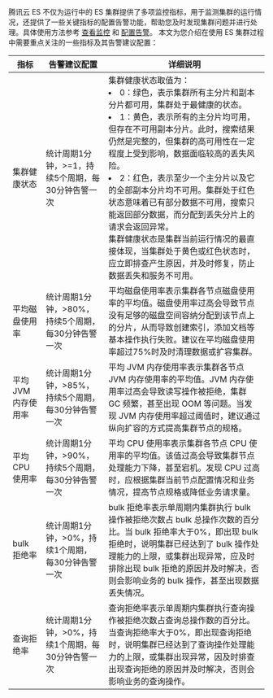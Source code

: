 腾讯云 ES 不仅为运行中的 ES 集群提供了多项监控指标，用于监测集群的运行情况，还提供了一些关键指标的配置告警功能，帮助您及时发现集群问题并进行处理。具体使用方法参考 [查看监控](https://intl.cloud.tencent.com/document/product/845/30947) 和 [配置告警](https://intl.cloud.tencent.com/document/product/845/30948)。
本文为您介绍在使用 ES 集群过程中需要重点关注的一些指标及其告警建议配置：

|	指标	|	告警建议配置	|	详细说明	|
|---------|---------|---------|
| 集群健康状态 | 统计周期1分钟，>=1，持续5个周期，每30分钟告警一次 | 集群健康状态取值为：<li>0：绿色，表示集群所有主分片和副本分片都可用，集群处于最健康的状态。</li><li>1：黄色，表示所有的主分片均可用，但存在不可用副本分片。此时，搜索结果仍然是完整的，但集群的高可用性在一定程度上受到影响，数据面临较高的丢失风险。</li><li>2：红色，表示至少一个主分片以及它的全部副本分片均不可用。集群处于红色状态意味着已有部分数据不可用，搜索只能返回部分数据，而分配到丢失分片上的请求会返回异常。</li>集群健康状态是集群当前运行情况的最直接体现，当集群处于黄色或红色状态时，应立即排查产生原因，并及时修复，防止数据丢失和服务不可用。|
| 平均磁盘使用率 | 统计周期1分钟，>80%，持续5个周期，每30分钟告警一次 | 平均磁盘使用率表示集群各节点磁盘使用率的平均值。磁盘使用率过高会导致节点没有足够的磁盘空间容纳分配到该节点上的分片，从而导致创建索引，添加文档等基本操作执行失败。建议在平均磁盘使用率超过75%时及时清理数据或扩容集群。|
| 平均 JVM 内存使用率 | 统计周期1分钟，>85%，持续5个周期，每30分钟告警一次 | 平均 JVM 内存使用率表示集群各节点 JVM 内存使用率的平均值。JVM 内存使用率过高会导致读写操作被拒绝，集群 GC 频繁，甚至出现 OOM 等问题。当发现 JVM 内存使用率超过阈值时，建议通过纵向扩容的方式提高集群节点的规格。 |
| 平均 CPU 使用率 | 统计周期1分钟，>90%，持续5个周期，每30分钟告警一次| 平均 CPU 使用率表示集群各节点 CPU 使用率的平均值。该值过高会导致集群节点处理能力下降，甚至宕机。发现 CPU 过高时，应根据集群当前节点配置情况和业务情况，提高节点规格或降低业务请求量。|
| bulk 拒绝率 | 统计周期1分钟，>0%，持续1个周期， 每30分钟告警一次 | bulk 拒绝率表示单周期内集群执行 bulk 操作被拒绝次数占 bulk 总操作次数的百分比。当 bulk 拒绝率大于0%，即出现 bulk 拒绝时，说明集群已经达到了 bulk  操作处理能力的上限，或集群出现异常，应及时排除出现 bulk 拒绝的原因并及时解决，否则会影响业务的 bulk 操作，甚至出现数据丢失情况。|
| 查询拒绝率 | 统计周期1分钟，>0%，持续1个周期，每30分钟告警一次 | 查询拒绝率表示单周期内集群执行查询操作被拒绝次数占查询总操作数的百分比。当查询拒绝率大于0%，即出现查询拒绝时，说明集群已经达到了查询操作处理能力的上限，或集群出现异常，因及时排查出现查询拒绝的原因并及时解决，否则会影响业务的查询操作。|
